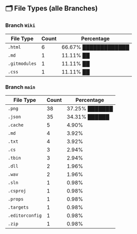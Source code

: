 ## 🗂️ File Types (alle Branches)

### Branch `Wiki`
| File Type | Count | Percentage |
|-----------|-------|------------|
| `.html` | 6 | 66.67% █████████████|
| `.md` | 1 | 11.11% ██|
| `.gitmodules` | 1 | 11.11% ██|
| `.css` | 1 | 11.11% ██|

### Branch `main`
| File Type | Count | Percentage |
|-----------|-------|------------|
| `.png` | 38 | 37.25% ███████|
| `.json` | 35 | 34.31% ██████|
| `.cache` | 5 | 4.90% |
| `.md` | 4 | 3.92% |
| `.txt` | 4 | 3.92% |
| `.cs` | 3 | 2.94% |
| `.tbin` | 3 | 2.94% |
| `.dll` | 2 | 1.96% |
| `.wav` | 2 | 1.96% |
| `.sln` | 1 | 0.98% |
| `.csproj` | 1 | 0.98% |
| `.props` | 1 | 0.98% |
| `.targets` | 1 | 0.98% |
| `.editorconfig` | 1 | 0.98% |
| `.zip` | 1 | 0.98% |
